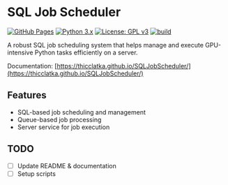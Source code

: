 # SQL Job Scheduler

[![GitHub Pages](https://img.shields.io/badge/docs-GitHub%20Pages-blue)](https://thicclatka.github.io/SQLJobScheduler/)
[![Python 3.x](https://img.shields.io/badge/python-3.x-blue.svg)](https://www.python.org/downloads/)
[![License: GPL v3](https://img.shields.io/badge/License-GPLv3-blue.svg)](LICENSE)
[![build](https://github.com/thicclatka/CLAH_IA/actions/workflows/build.yml/badge.svg)](https://github.com/thicclatka/SQLJobScheduler/actions/workflows/build.yml)

A robust SQL job scheduling system that helps manage and execute GPU-intensive Python tasks efficiently on a server.

Documentation: [https://thicclatka.github.io/SQLJobScheduler/](https://thicclatka.github.io/SQLJobScheduler/)

## Features

- SQL-based job scheduling and management
- Queue-based job processing
- Server service for job execution

## TODO

- [ ] Update README & documentation
- [ ] Setup scripts
